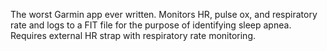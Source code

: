 The worst Garmin app ever written. Monitors HR, pulse ox, and respiratory rate and logs to a FIT file for the purpose of identifying sleep apnea. Requires external HR strap with respiratory rate monitoring.